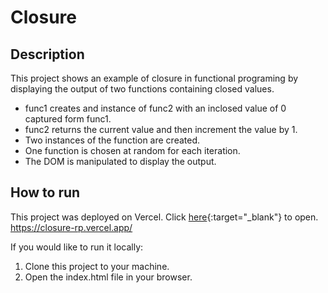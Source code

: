 # Closure
## Description
This project shows an example of closure in functional programing by displaying the output of two functions containing closed values. 
- func1 creates and instance of func2 with an inclosed value of 0 captured form func1.
- func2 returns the current value and then increment the value by 1.
- Two instances of the function are created.
- One function is chosen at random for each iteration.
- The DOM is manipulated to display the output.
## How to run
This project was deployed on Vercel. Click [here](https://closure-rp.vercel.app/){:target="_blank"} to open.  
https://closure-rp.vercel.app/

If you would like to run it locally:
1. Clone this project to your machine.
2. Open the index.html file in your browser.

